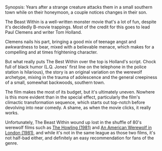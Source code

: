 Synopsis: Years after a strange creature attacks them in a small southern town while on their honeymoon, a couple notices changes in their son.

The Beast Within is a well-written monster movie that's a lot of fun, despite it's decidedly B-movie trappings. Most of the credit for this goes to lead Paul Clemens and writer Tom Holland.

Clemens nails his part, bringing a good mix of teenage angst and awkwardness to bear, mixed with a believable menace, which makes for a compelling and at times frightening character. 

But what really puts The Best Within over the top is Holland's script. Chock full of black humor (L.Q. Jones' first line on the telephone in the police station is hilarious), the story is an original variation on the werewolf archetype, mixing in the trauma of adolescence and the general creepiness of a small, somewhat backwoods, southern town. 

The film makes the most of its budget, but it's ultimately uneven. Nowhere is this more evident than in the special effect, particularly the film's climactic transformation sequence, which starts out top-notch before devolving into near comedy. A shame, as when the movie clicks, it really works.

Unfortunately, The Beast Within wound up lost in the shuffle of 80's werewolf films such as <a href="/browse/reviews/the-howling-1981/">The Howling (1981)</a> and <a href="/browse/reviews/an-american-werewolf-in-london-1981/">An American Werewolf in London (1981)</a>, and while it's not in the same league as those two films, it's not half-bad either, and definitely an easy recommendation for fans of the genre.


